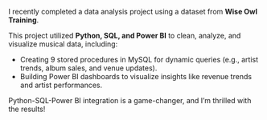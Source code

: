 I recently completed a data analysis project using a dataset from **Wise Owl Training**.

This project utilized **Python, SQL, and Power BI** to clean, analyze, and visualize musical data, including:  
- Creating 9 stored procedures in MySQL for dynamic queries (e.g., artist trends, album sales, and venue updates).  
- Building Power BI dashboards to visualize insights like revenue trends and artist performances.  

Python-SQL-Power BI integration is a game-changer, and I’m thrilled with the results!  
